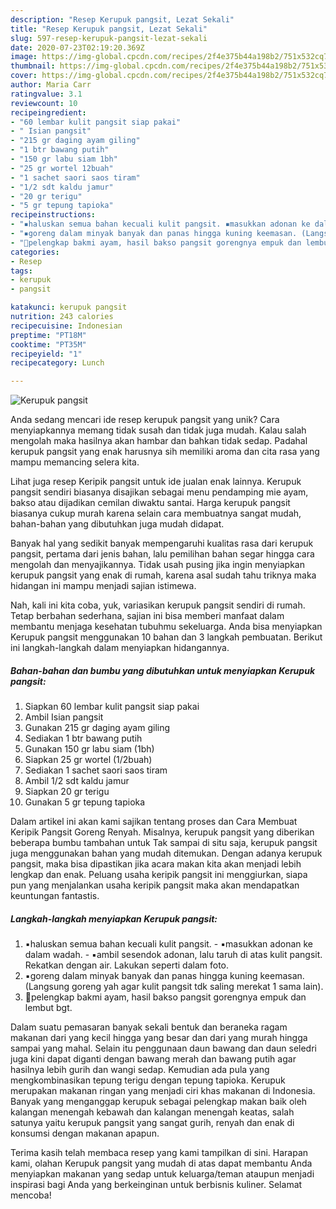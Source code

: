 ```yaml
---
description: "Resep Kerupuk pangsit, Lezat Sekali"
title: "Resep Kerupuk pangsit, Lezat Sekali"
slug: 597-resep-kerupuk-pangsit-lezat-sekali
date: 2020-07-23T02:19:20.369Z
image: https://img-global.cpcdn.com/recipes/2f4e375b44a198b2/751x532cq70/kerupuk-pangsit-foto-resep-utama.jpg
thumbnail: https://img-global.cpcdn.com/recipes/2f4e375b44a198b2/751x532cq70/kerupuk-pangsit-foto-resep-utama.jpg
cover: https://img-global.cpcdn.com/recipes/2f4e375b44a198b2/751x532cq70/kerupuk-pangsit-foto-resep-utama.jpg
author: Maria Carr
ratingvalue: 3.1
reviewcount: 10
recipeingredient:
- "60 lembar kulit pangsit siap pakai"
- " Isian pangsit"
- "215 gr daging ayam giling"
- "1 btr bawang putih"
- "150 gr labu siam 1bh"
- "25 gr wortel 12buah"
- "1 sachet saori saos tiram"
- "1/2 sdt kaldu jamur"
- "20 gr terigu"
- "5 gr tepung tapioka"
recipeinstructions:
- "▪️haluskan semua bahan kecuali kulit pangsit. ▪️masukkan adonan ke dalam wadah. ▪️ambil sesendok adonan, lalu taruh di atas kulit pangsit. Rekatkan dengan air. Lakukan seperti dalam foto."
- "▪️goreng dalam minyak banyak dan panas hingga kuning keemasan. (Langsung goreng yah agar kulit pangsit tdk saling merekat 1 sama lain)."
- "🍜pelengkap bakmi ayam, hasil bakso pangsit gorengnya empuk dan lembut bgt."
categories:
- Resep
tags:
- kerupuk
- pangsit

katakunci: kerupuk pangsit 
nutrition: 243 calories
recipecuisine: Indonesian
preptime: "PT18M"
cooktime: "PT35M"
recipeyield: "1"
recipecategory: Lunch

---
```



![Kerupuk pangsit](https://img-global.cpcdn.com/recipes/2f4e375b44a198b2/751x532cq70/kerupuk-pangsit-foto-resep-utama.jpg)

Anda sedang mencari ide resep kerupuk pangsit yang unik? Cara menyiapkannya memang tidak susah dan tidak juga mudah. Kalau salah mengolah maka hasilnya akan hambar dan bahkan tidak sedap. Padahal kerupuk pangsit yang enak harusnya sih memiliki aroma dan cita rasa yang mampu memancing selera kita.

Lihat juga resep Keripik pangsit untuk ide jualan enak lainnya. Kerupuk pangsit sendiri biasanya disajikan sebagai menu pendamping mie ayam, bakso atau dijadikan cemilan diwaktu santai. Harga kerupuk pangsit biasanya cukup murah karena selain cara membuatnya sangat mudah, bahan-bahan yang dibutuhkan juga mudah didapat.

Banyak hal yang sedikit banyak mempengaruhi kualitas rasa dari kerupuk pangsit, pertama dari jenis bahan, lalu pemilihan bahan segar hingga cara mengolah dan menyajikannya. Tidak usah pusing jika ingin menyiapkan kerupuk pangsit yang enak di rumah, karena asal sudah tahu triknya maka hidangan ini mampu menjadi sajian istimewa.


Nah, kali ini kita coba, yuk, variasikan kerupuk pangsit sendiri di rumah. Tetap berbahan sederhana, sajian ini bisa memberi manfaat dalam membantu menjaga kesehatan tubuhmu sekeluarga. Anda bisa menyiapkan Kerupuk pangsit menggunakan 10 bahan dan 3 langkah pembuatan. Berikut ini langkah-langkah dalam menyiapkan hidangannya.

<!--inarticleads1-->

##### Bahan-bahan dan bumbu yang dibutuhkan untuk menyiapkan Kerupuk pangsit:

1. Siapkan 60 lembar kulit pangsit siap pakai
1. Ambil  Isian pangsit
1. Gunakan 215 gr daging ayam giling
1. Sediakan 1 btr bawang putih
1. Gunakan 150 gr labu siam (1bh)
1. Siapkan 25 gr wortel (1/2buah)
1. Sediakan 1 sachet saori saos tiram
1. Ambil 1/2 sdt kaldu jamur
1. Siapkan 20 gr terigu
1. Gunakan 5 gr tepung tapioka


Dalam artikel ini akan kami sajikan tentang proses dan Cara Membuat Keripik Pangsit Goreng Renyah. Misalnya, kerupuk pangsit yang diberikan beberapa bumbu tambahan untuk Tak sampai di situ saja, kerupuk pangsit juga menggunakan bahan yang mudah ditemukan. Dengan adanya kerupuk pangsit, maka bisa dipastikan jika acara makan kita akan menjadi lebih lengkap dan enak. Peluang usaha keripik pangsit ini menggiurkan, siapa pun yang menjalankan usaha keripik pangsit maka akan mendapatkan keuntungan fantastis. 

<!--inarticleads2-->

##### Langkah-langkah menyiapkan Kerupuk pangsit:

1. ▪️haluskan semua bahan kecuali kulit pangsit. - ▪️masukkan adonan ke dalam wadah. - ▪️ambil sesendok adonan, lalu taruh di atas kulit pangsit. Rekatkan dengan air. Lakukan seperti dalam foto.
1. ▪️goreng dalam minyak banyak dan panas hingga kuning keemasan. (Langsung goreng yah agar kulit pangsit tdk saling merekat 1 sama lain).
1. 🍜pelengkap bakmi ayam, hasil bakso pangsit gorengnya empuk dan lembut bgt.


Dalam suatu pemasaran banyak sekali bentuk dan beraneka ragam makanan dari yang kecil hingga yang besar dan dari yang murah hingga sampai yang mahal. Selain itu penggunaan daun bawang dan daun seledri juga kini dapat diganti dengan bawang merah dan bawang putih agar hasilnya lebih gurih dan wangi sedap. Kemudian ada pula yang mengkombinasikan tepung terigu dengan tepung tapioka. Kerupuk merupakan makanan ringan yang menjadi ciri khas makanan di Indonesia. Banyak yang menganggap kerupuk sebagai pelengkap makan baik oleh kalangan menengah kebawah dan kalangan menengah keatas, salah satunya yaitu kerupuk pangsit yang sangat gurih, renyah dan enak di konsumsi dengan makanan apapun. 

Terima kasih telah membaca resep yang kami tampilkan di sini. Harapan kami, olahan Kerupuk pangsit yang mudah di atas dapat membantu Anda menyiapkan makanan yang sedap untuk keluarga/teman ataupun menjadi inspirasi bagi Anda yang berkeinginan untuk berbisnis kuliner. Selamat mencoba!
